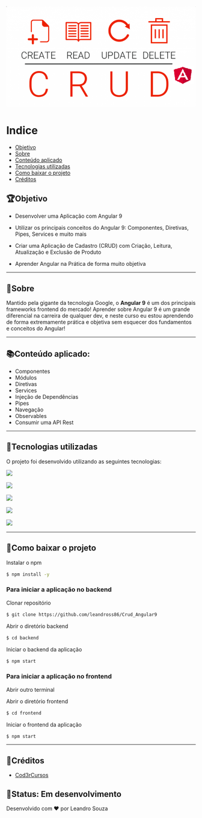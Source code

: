  <h1 align = "center">
    <img src="frontend/src/assets/img/crud_angular.png">
 </h1>

# Indice
- [Objetivo](#objetivo)
- [Sobre](#sobre)
- [Conteúdo aplicado](#conteúdo-aplicado)
- [Tecnologias utilizadas](#tecnologias-utilizadas)
- [Como baixar o projeto](#como-baixar-o-projeto)
- [Créditos](#créditos)

## 🏆Objetivo

* Desenvolver uma Aplicação com Angular 9

* Utilizar os principais conceitos do Angular 9: Componentes, Diretivas, Pipes, Services e muito mais

* Criar uma Aplicação de Cadastro (CRUD) com Criação, Leitura, Atualização e Exclusão de Produto

* Aprender Angular na Prática de forma muito objetiva

---

## 📝Sobre

Mantido pela gigante da tecnologia Google, o **Angular 9** é um dos principais frameworks frontend do mercado! Aprender sobre Angular 9 é um grande diferencial na carreira de qualquer dev, e neste curso eu estou aprendendo de forma extremamente prática e objetiva sem esquecer dos fundamentos e conceitos do Angular!

---

## 📚Conteúdo aplicado:

- Componentes
- Módulos
- Diretivas
- Services
- Injeção de Dependências
- Pipes
- Navegação
- Observables
- Consumir uma API Rest

---

## 🚀Tecnologias utilizadas

O projeto foi desenvolvido utilizando as seguintes tecnologias:

 [<img src="https://img.icons8.com/color/30/000000/typescript.png"/>](https://www.typescriptlang.org/)
 
 [<img src="https://img.icons8.com/color/30/000000/html-5.png"/>](https://www.w3schools.com/html/)
 
 [<img src="https://img.icons8.com/color/30/000000/css3.png"/>](https://developer.mozilla.org/pt-BR/docs/Web/CSS)
 
 [<img src="https://img.icons8.com/color/30/000000/angularjs.png"/>](https://angular.io/)
 
 [<img src="https://img.icons8.com/color/48/000000/nodejs.png"/>](https://nodejs.org/en/)

---

## 📁Como baixar o projeto

Instalar o npm
```bash
$ npm install -y
```
### Para iniciar a aplicação no backend
Clonar repositório
```bash 
$ git clone https://github.com/leandross86/Crud_Angular9
```
Abrir o diretório backend
```bash
$ cd backend
```
Iniciar o backend da aplicação
```bash
$ npm start
```

### Para iniciar a aplicação no frontend
Abrir outro terminal

Abrir o diretório frontend
```bash
$ cd frontend
```
Iniciar o frontend da aplicação
```bash
$ npm start
```

---

## 🤝Créditos

- [Cod3rCursos](https://www.cod3r.com.br/courses/angular-9-essencial)

## 🧱Status: Em desenvolvimento

Desenvolvido com ❤ por Leandro Souza
